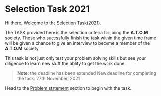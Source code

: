 # Selection Task 2021

Hi there, Welcome to the Selection Task(2021). 

The TASK provided here is the selection criteria for joiing the **A.T.O.M** society. Those who sucessfully finish the task within the given time frame will be given a chance to give an interview to become a member of the **A.T.O.M** society.

This task is not just only test your problem solving skills but see  your diligence to learn new stuff the ablity to get the work done.


> **Note**: the deadline has been extended 
> New deadline for completing the task: 27th November, 2021

Head to the [Problem statement](./archives/sel-task2021/problem-statement.md) section to begin with the task.